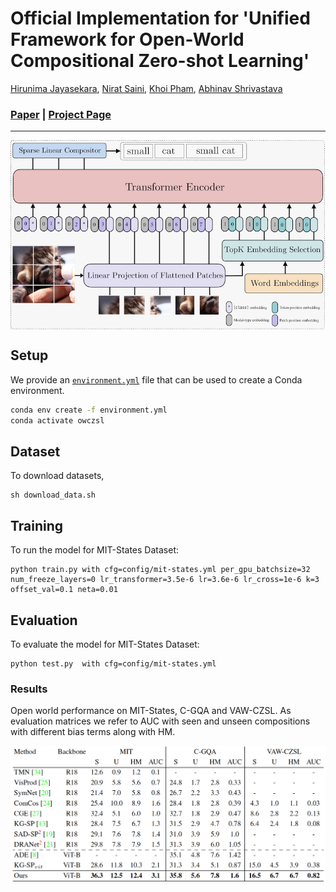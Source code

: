 # Official Implementation for 'Unified Framework for Open-World Compositional Zero-shot Learning'
[Hirunima Jayasekara](https://hirunima.github.io/),
[Nirat Saini](https://scholar.google.com/citations?hl=en&view_op=list_works&gmla=AJsN-F4kgg1kbcLx0j2dkvo5bGoQb9BU8bNEaEkiOirw72JFqU1cdNGVo3r8KTG7pq0yHTgIZ1M6jqtUUbXRAz_6YPTAeJjMwA&user=VsTvk-8AAAAJ),
[Khoi Pham](https://scholar.google.com/citations?user=o7hS8EcAAAAJ&hl=en),
[Abhinav Shrivastava](http://www.cs.umd.edu/~abhinav/)
### [Paper](https://arxiv.org/abs/2412.04083) | [Project Page](https://github.com/hirunima/OWCZSL) 
---
<p align="center">
  <img align="middle" src="network.png" alt="The main figure"/>
</p>

## Setup

We provide an [`environment.yml`](environment.yml) file that can be used to create a Conda environment. 
```bash
conda env create -f environment.yml
conda activate owczsl
```

## Dataset
To download datasets,
```
sh download_data.sh
```

## Training
To run the model for MIT-States Dataset:
```
python train.py with cfg=config/mit-states.yml per_gpu_batchsize=32 num_freeze_layers=0 lr_transformer=3.5e-6 lr=3.6e-6 lr_cross=1e-6 k=3 offset_val=0.1 neta=0.01

```
## Evaluation

To evaluate the model for MIT-States Dataset:
```
python test.py  with cfg=config/mit-states.yml

```

### Results
Open world performance on MIT-States, C-GQA and VAW-CZSL. As evaluation matrices we refer to AUC with seen and unseen compositions with different bias terms along with HM.

<p align="center">
  <img align="middle" src="results.png" alt="The main figure"/>
</p>


